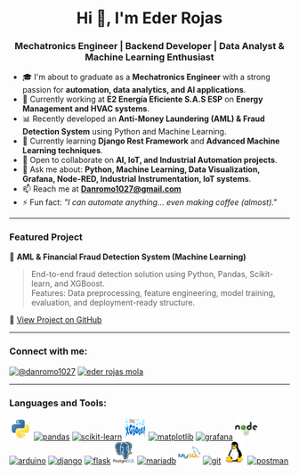 <h1 align="center">Hi 👋, I'm Eder Rojas</h1>
<h3 align="center">Mechatronics Engineer | Backend Developer | Data Analyst & Machine Learning Enthusiast</h3>

- 🎓 I'm about to graduate as a **Mechatronics Engineer** with a strong passion for **automation, data analytics, and AI applications**.  
- 🔭 Currently working at **E2 Energía Eficiente S.A.S ESP** on **Energy Management and HVAC systems**.  
- 📊 Recently developed an **Anti-Money Laundering (AML) & Fraud Detection System** using Python and Machine Learning.  
- 🌱 Currently learning **Django Rest Framework** and **Advanced Machine Learning techniques**.  
- 👯 Open to collaborate on **AI, IoT, and Industrial Automation projects**.  
- 💬 Ask me about: **Python, Machine Learning, Data Visualization, Grafana, Node-RED, Industrial Instrumentation, IoT systems**.  
- 📫 Reach me at **Danromo1027@gmail.com**  
- ⚡ Fun fact: *"I can automate anything… even making coffee (almost)."*  

---

<h3 align="left">Featured Project</h3>

🔹 **AML & Financial Fraud Detection System (Machine Learning)**  
> End-to-end fraud detection solution using Python, Pandas, Scikit-learn, and XGBoost.  
> Features: Data preprocessing, feature engineering, model training, evaluation, and deployment-ready structure.  

📂 [View Project on GitHub]([https://github.com/TU_USUARIO/TU_REPO](https://github.com/Danromo1027/Financial-fraud-detection-AML-proyect.git))

---

<h3 align="left">Connect with me:</h3>
<p align="left">
<a href="https://twitter.com/@danromo1027" target="blank"><img align="center" src="https://raw.githubusercontent.com/rahuldkjain/github-profile-readme-generator/master/src/images/icons/Social/twitter.svg" alt="@danromo1027" height="30" width="40" /></a>
<a href="https://linkedin.com/in/eder-rojas-mola" target="blank"><img align="center" src="https://raw.githubusercontent.com/rahuldkjain/github-profile-readme-generator/master/src/images/icons/Social/linked-in-alt.svg" alt="eder rojas mola" height="30" width="40" /></a>
</p>

---

<h3 align="left">Languages and Tools:</h3>
<p align="left"> 
<a href="https://www.python.org" target="_blank" rel="noreferrer"><img src="https://raw.githubusercontent.com/devicons/devicon/master/icons/python/python-original.svg" alt="python" width="40" height="40"/></a>
<a href="https://pandas.pydata.org/" target="_blank" rel="noreferrer"><img src="https://upload.wikimedia.org/wikipedia/commons/e/ed/Pandas_logo.svg" alt="pandas" width="40" height="40"/></a>
<a href="https://scikit-learn.org/" target="_blank" rel="noreferrer"><img src="https://upload.wikimedia.org/wikipedia/commons/0/05/Scikit_learn_logo_small.svg" alt="scikit-learn" width="40" height="40"/></a>
<a href="https://xgboost.readthedocs.io/" target="_blank" rel="noreferrer"><img src="https://raw.githubusercontent.com/dmlc/dmlc.github.io/master/img/logo-m/xgboost.png" alt="xgboost" width="40" height="40"/></a>
<a href="https://matplotlib.org/" target="_blank" rel="noreferrer"><img src="https://upload.wikimedia.org/wikipedia/commons/8/84/Matplotlib_icon.svg" alt="matplotlib" width="40" height="40"/></a>
<a href="https://grafana.com" target="_blank" rel="noreferrer"><img src="https://www.vectorlogo.zone/logos/grafana/grafana-icon.svg" alt="grafana" width="40" height="40"/></a>
<a href="https://nodejs.org" target="_blank" rel="noreferrer"><img src="https://raw.githubusercontent.com/devicons/devicon/master/icons/nodejs/nodejs-original-wordmark.svg" alt="nodejs" width="40" height="40"/></a>
<a href="https://www.arduino.cc/" target="_blank" rel="noreferrer"><img src="https://cdn.worldvectorlogo.com/logos/arduino-1.svg" alt="arduino" width="40" height="40"/></a>
<a href="https://www.djangoproject.com/" target="_blank" rel="noreferrer"><img src="https://cdn.worldvectorlogo.com/logos/django.svg" alt="django" width="40" height="40"/></a>
<a href="https://flask.palletsprojects.com/" target="_blank" rel="noreferrer"><img src="https://www.vectorlogo.zone/logos/pocoo_flask/pocoo_flask-icon.svg" alt="flask" width="40" height="40"/></a>
<a href="https://www.postgresql.org" target="_blank" rel="noreferrer"><img src="https://raw.githubusercontent.com/devicons/devicon/master/icons/postgresql/postgresql-original-wordmark.svg" alt="postgresql" width="40" height="40"/></a>
<a href="https://mariadb.org/" target="_blank" rel="noreferrer"><img src="https://www.vectorlogo.zone/logos/mariadb/mariadb-icon.svg" alt="mariadb" width="40" height="40"/></a>
<a href="https://www.mysql.com/" target="_blank" rel="noreferrer"><img src="https://raw.githubusercontent.com/devicons/devicon/master/icons/mysql/mysql-original-wordmark.svg" alt="mysql" width="40" height="40"/></a>
<a href="https://git-scm.com/" target="_blank" rel="noreferrer"><img src="https://www.vectorlogo.zone/logos/git-scm/git-scm-icon.svg" alt="git" width="40" height="40"/></a>
<a href="https://www.linux.org/" target="_blank" rel="noreferrer"><img src="https://raw.githubusercontent.com/devicons/devicon/master/icons/linux/linux-original.svg" alt="linux" width="40" height="40"/></a>
<a href="https://postman.com" target="_blank" rel="noreferrer"><img src="https://www.vectorlogo.zone/logos/getpostman/getpostman-icon.svg" alt="postman" width="40" height="40"/></a>
</p>
